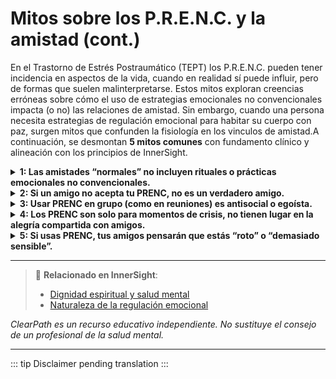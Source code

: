 ﻿# Mitos sobre los P.R.E.N.C. y la amistad (cont.)

En el Trastorno de Estrés Postraumático (TEPT) los P.R.E.N.C. pueden tener incidencia en aspectos de la vida, cuando en realidad sí puede influir, pero de formas que suelen malinterpretarse. Estos mitos exploran creencias erróneas sobre cómo el uso de estrategias emocionales no convencionales impacta (o no) las relaciones de amistad. Sin embargo, cuando una persona necesita estrategias de regulación emocional para habitar su cuerpo con paz, surgen mitos que confunden la fisiología en los vinculos de amistad.A continuación, se desmontan **5 mitos comunes** con fundamento clínico y alineación con los principios de InnerSight.

<details>
<summary><strong>1: Las amistades “normales” no incluyen rituales o prácticas emocionales no convencionales.</strong></summary>

<strong>Realidad:</strong> Muchas amistades desarrollan sus propios rituales sanadores: caminar en silencio, escribir cartas emocionales, observar el atardecer juntas o incluso crear un “código de seguridad” para momentos de crisis. Estos son PRENC compartidos, y fortalecen el vínculo.
</details>

<details>
<summary><strong>2: Si un amigo no acepta tu PRENC, no es un verdadero amigo.</strong></summary>

<strong>Realidad:</strong> La amistad no requiere aprobación total, sino respeto básico. Algunos amigos pueden no entender tu PRENC, pero sí pueden respetar tu espacio. Juzgar su “verdadera amistad” solo por esto puede ser injusto; la educación y el diálogo son clave.
</details>

<details>
<summary><strong>3: Usar PRENC en grupo (como en reuniones) es antisocial o egoísta.</strong></summary>

<strong>Realidad:</strong> Integrar discretamente un PRENC (como usar un anillo sensorial o practicar atención plena por unos segundos) puede ser una forma de autocuidado social: te permite permanecer en el grupo sin desconectarte por sobreestimulación o ansiedad.
</details>

<details>
<summary><strong>4: Los PRENC son solo para momentos de crisis, no tienen lugar en la alegría compartida con amigos.</strong></summary>

<strong>Realidad:</strong> Algunos PRENC también se usan para **amplificar la alegría** o la conexión: bailar libremente juntos, crear arte espontáneo, o compartir un “mantra de gratitud”. La regulación emocional no es solo para el dolor, sino para vivir plenamente cualquier emoción.
</details>

<details>
<summary><strong>5: Si usas PRENC, tus amigos pensarán que estás “roto” o “demasiado sensible”.</strong></summary>

<strong>Realidad:</strong> Esa percepción dice más sobre los prejuicios de los demás que sobre ti. Cada vez más personas valoran la inteligencia emocional y la autorregulación como signos de fortaleza. Compartir tus PRENC con amigos cercanos puede incluso inspirarlos a explorar sus propias herramientas.
</details>

---

> 🔗 **Relacionado en InnerSight**:  
> - [Dignidad espiritual y salud mental](https://inner-clarity.github.io/InnerSight/es#dignidad-espiritual-y-salud-mental)  
> - [Naturaleza de la regulación emocional](https://inner-clarity.github.io/InnerSight/es#naturaleza-de-la-regulación-emocional)

*ClearPath es un recurso educativo independiente. No sustituye el consejo de un profesional de la salud mental.*

---

::: tip
Disclaimer pending translation
:::

